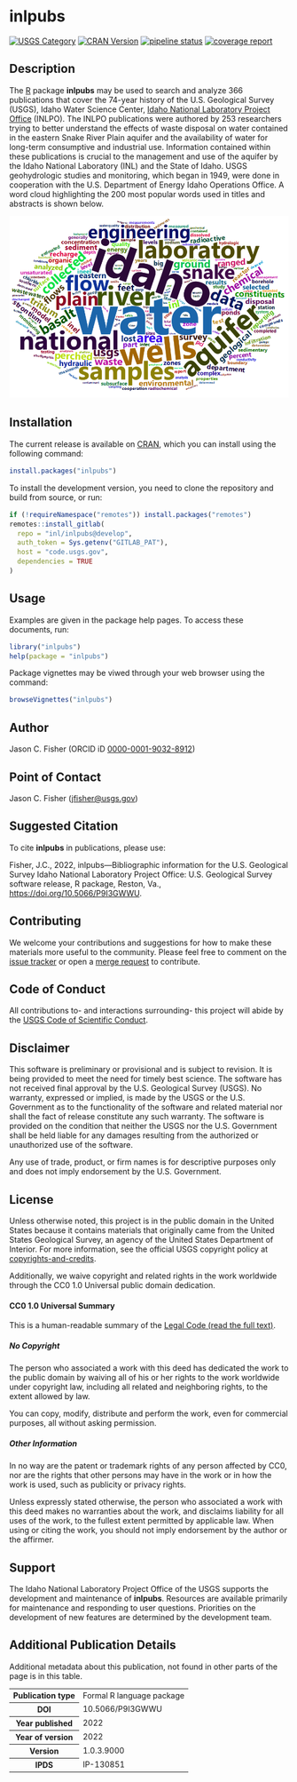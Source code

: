 # inlpubs

[![USGS
Category](https://img.shields.io/badge/USGS-Research-blue.svg)](https://owi.usgs.gov/R/packages.html#research)
[![CRAN
Version](https://www.r-pkg.org/badges/version/inlpubs)](https://CRAN.R-project.org/package=inlpubs)
[![pipeline
status](https://code.usgs.gov/inl/inlpubs/badges/master/pipeline.svg)](https://code.usgs.gov/inl/inlpubs/-/commits/master)
[![coverage
report](https://code.usgs.gov/inl/inlpubs/badges/master/coverage.svg)](https://code.usgs.gov/inl/inlpubs/-/commits/master)

## Description

The [R](https://www.r-project.org/) package **inlpubs** may be used to
search and analyze 366 publications that cover the 74-year history of
the U.S. Geological Survey (USGS), Idaho Water Science Center, [Idaho
National Laboratory Project
Office](https://www.usgs.gov/centers/idaho-water-science-center/science/idaho-national-laboratory-project-office)
(INLPO). The INLPO publications were authored by 253 researchers trying
to better understand the effects of waste disposal on water contained in
the eastern Snake River Plain aquifer and the availability of water for
long-term consumptive and industrial use. Information contained within
these publications is crucial to the management and use of the aquifer
by the Idaho National Laboratory (INL) and the State of Idaho. USGS
geohydrologic studies and monitoring, which began in 1949, were done in
cooperation with the U.S. Department of Energy Idaho Operations Office.
A word cloud highlighting the 200 most popular words used in titles and
abstracts is shown below.

![](man/figures/wordcloud.png)

## Installation

The current release is available on
[CRAN](https://CRAN.R-project.org/package=inlpubs), which you can
install using the following command:

``` r
install.packages("inlpubs")
```

To install the development version, you need to clone the repository and
build from source, or run:

``` r
if (!requireNamespace("remotes")) install.packages("remotes")
remotes::install_gitlab(
  repo = "inl/inlpubs@develop",
  auth_token = Sys.getenv("GITLAB_PAT"),
  host = "code.usgs.gov",
  dependencies = TRUE
)
```

## Usage

Examples are given in the package help pages. To access these documents,
run:

``` r
library("inlpubs")
help(package = "inlpubs")
```

Package vignettes may be viwed through your web browser using the
command:

``` r
browseVignettes("inlpubs")
```

## Author

Jason C. Fisher (ORCID iD
[0000-0001-9032-8912](https://orcid.org/0000-0001-9032-8912))

## Point of Contact

Jason C. Fisher (<jfisher@usgs.gov>)

## Suggested Citation

To cite **inlpubs** in publications, please use:

Fisher, J.C., 2022, inlpubs—Bibliographic information for the U.S.
Geological Survey Idaho National Laboratory Project Office: U.S.
Geological Survey software release, R package, Reston, Va.,
<https://doi.org/10.5066/P9I3GWWU>.

## Contributing

We welcome your contributions and suggestions for how to make these
materials more useful to the community. Please feel free to comment on
the [issue tracker](https://code.usgs.gov/inl/inlpubs/-/issues) or open
a [merge request](https://code.usgs.gov/inl/inlpubs/-/merge_requests) to
contribute.

## Code of Conduct

All contributions to- and interactions surrounding- this project will
abide by the [USGS Code of Scientific
Conduct](https://www.usgs.gov/office-of-science-quality-and-integrity/fundamental-science-practices).

<!-- Embedded References -->

## Disclaimer

This software is preliminary or provisional and is subject to revision.
It is being provided to meet the need for timely best science. The
software has not received final approval by the U.S. Geological Survey
(USGS). No warranty, expressed or implied, is made by the USGS or the
U.S. Government as to the functionality of the software and related
material nor shall the fact of release constitute any such warranty. The
software is provided on the condition that neither the USGS nor the U.S.
Government shall be held liable for any damages resulting from the
authorized or unauthorized use of the software.

Any use of trade, product, or firm names is for descriptive purposes
only and does not imply endorsement by the U.S. Government.

## License

Unless otherwise noted, this project is in the public domain in the
United States because it contains materials that originally came from
the United States Geological Survey, an agency of the United States
Department of Interior. For more information, see the official USGS
copyright policy at
[copyrights-and-credits](https://www.usgs.gov/information-policies-and-instructions/copyrights-and-credits).

Additionally, we waive copyright and related rights in the work
worldwide through the CC0 1.0 Universal public domain dedication.

#### CC0 1.0 Universal Summary

This is a human-readable summary of the [Legal Code (read the full
text)](https://creativecommons.org/publicdomain/zero/1.0/legalcode).

##### No Copyright

The person who associated a work with this deed has dedicated the work
to the public domain by waiving all of his or her rights to the work
worldwide under copyright law, including all related and neighboring
rights, to the extent allowed by law.

You can copy, modify, distribute and perform the work, even for
commercial purposes, all without asking permission.

##### Other Information

In no way are the patent or trademark rights of any person affected by
CC0, nor are the rights that other persons may have in the work or in
how the work is used, such as publicity or privacy rights.

Unless expressly stated otherwise, the person who associated a work with
this deed makes no warranties about the work, and disclaims liability
for all uses of the work, to the fullest extent permitted by applicable
law. When using or citing the work, you should not imply endorsement by
the author or the affirmer.

<!-- Embedded References -->

## Support

The Idaho National Laboratory Project Office of the USGS supports the
development and maintenance of **inlpubs**. Resources are available
primarily for maintenance and responding to user questions. Priorities
on the development of new features are determined by the development
team.

## Additional Publication Details

Additional metadata about this publication, not found in other parts of
the page is in this table.

<!--html_preserve-->
<table>
<tbody>
<tr>
<th scope="row">
Publication type
</th>
<td>
Formal R language package
</td>
</tr>
<tr>
<th scope="row">
DOI
</th>
<td>
10.5066/P9I3GWWU
</td>
</tr>
<tr>
<th scope="row">
Year published
</th>
<td>
2022
</td>
</tr>
<tr>
<th scope="row">
Year of version
</th>
<td>
2022
</td>
</tr>
<tr>
<th scope="row">
Version
</th>
<td>
1.0.3.9000
</td>
</tr>
<tr>
<th scope="row">
IPDS
</th>
<td>
IP-130851
</td>
</tr>
</tbody>
</table>

<cr><!--/html_preserve-->

<!-- Embedded References -->
